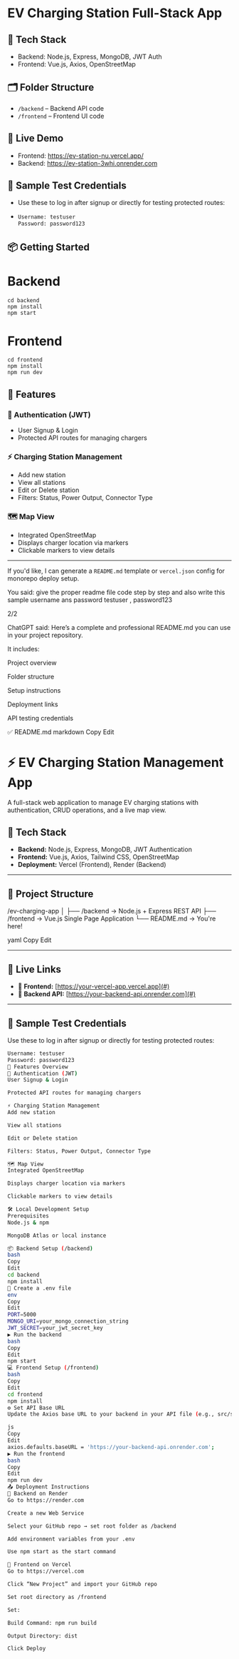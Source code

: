 # EV Charging Station Full-Stack App

## 🔧 Tech Stack
- Backend: Node.js, Express, MongoDB, JWT Auth
- Frontend: Vue.js, Axios, OpenStreetMap

## 🗂 Folder Structure
- `/backend` – Backend API code
- `/frontend` – Frontend UI code

## 🚀 Live Demo
- Frontend: https://ev-station-nu.vercel.app/
- Backend: https://ev-station-3whi.onrender.com

## 🔐 Sample Test Credentials

- Use these to log in after signup or directly for testing protected routes:

- ```bash
  Username: testuser
  Password: password123

## 📦 Getting Started

# Backend
    cd backend
    npm install
    npm start

# Frontend
    cd frontend
    npm install
    npm run dev
## 📝 Features
### 👤 Authentication (JWT)

- User Signup & Login
- Protected API routes for managing chargers

### ⚡ Charging Station Management

- Add new station
- View all stations
- Edit or Delete station
- Filters: Status, Power Output, Connector Type

### 🗺️ Map View
- Integrated OpenStreetMap
- Displays charger location via markers
- Clickable markers to view details




---

If you'd like, I can generate a `README.md` template or `vercel.json` config for monorepo deploy setup.







You said:
give the proper readme file code step by step and also write this sample username ans password testuser  , password123



2/2

ChatGPT said:
Here’s a complete and professional README.md you can use in your project repository.

It includes:

Project overview

Folder structure

Setup instructions

Deployment links

API testing credentials

✅ README.md
markdown
Copy
Edit
# ⚡ EV Charging Station Management App

A full-stack web application to manage EV charging stations with authentication, CRUD operations, and a live map view.

## 🧰 Tech Stack

- **Backend:** Node.js, Express, MongoDB, JWT Authentication
- **Frontend:** Vue.js, Axios, Tailwind CSS, OpenStreetMap
- **Deployment:** Vercel (Frontend), Render (Backend)

---

## 📁 Project Structure

/ev-charging-app
│
├── /backend → Node.js + Express REST API
├── /frontend → Vue.js Single Page Application
└── README.md → You're here!

yaml
Copy
Edit

---

## 🚀 Live Links

- 🔗 **Frontend:** [https://your-vercel-app.vercel.app](#)
- 🔗 **Backend API:** [https://your-backend-api.onrender.com](#)

---

## 🔐 Sample Test Credentials

Use these to log in after signup or directly for testing protected routes:

```bash
Username: testuser
Password: password123
🧪 Features Overview
👤 Authentication (JWT)
User Signup & Login

Protected API routes for managing chargers

⚡ Charging Station Management
Add new station

View all stations

Edit or Delete station

Filters: Status, Power Output, Connector Type

🗺️ Map View
Integrated OpenStreetMap

Displays charger location via markers

Clickable markers to view details

🛠️ Local Development Setup
Prerequisites
Node.js & npm

MongoDB Atlas or local instance

📦 Backend Setup (/backend)
bash
Copy
Edit
cd backend
npm install
🔑 Create a .env file
env
Copy
Edit
PORT=5000
MONGO_URI=your_mongo_connection_string
JWT_SECRET=your_jwt_secret_key
▶️ Run the backend
bash
Copy
Edit
npm start
💻 Frontend Setup (/frontend)
bash
Copy
Edit
cd frontend
npm install
⚙️ Set API Base URL
Update the Axios base URL to your backend in your API file (e.g., src/services/api.js):

js
Copy
Edit
axios.defaults.baseURL = 'https://your-backend-api.onrender.com';
▶️ Run the frontend
bash
Copy
Edit
npm run dev
📤 Deployment Instructions
🔹 Backend on Render
Go to https://render.com

Create a new Web Service

Select your GitHub repo → set root folder as /backend

Add environment variables from your .env

Use npm start as the start command

🔸 Frontend on Vercel
Go to https://vercel.com

Click “New Project” and import your GitHub repo

Set root directory as /frontend

Set:

Build Command: npm run build

Output Directory: dist

Click Deploy


